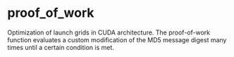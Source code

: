 # proof_of_work
Optimization of launch grids in CUDA architecture. The proof-of-work function evaluates a custom modification of the MD5 message digest many times until a certain condition is met.
